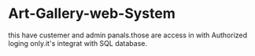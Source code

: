 # Art-Gallery-web-System

this have custemer and admin panals.those are access in with Authorized loging only.it's integrat with SQL database. 
